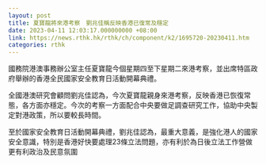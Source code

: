 ```yaml
---
layout: post
title: 夏寶龍將來港考察　劉兆佳稱反映香港已復常及穩定
date: 2023-04-11 12:03:17.000000000 +08:00
link: https://news.rthk.hk/rthk/ch/component/k2/1695720-20230411.htm
categories: rthk
---
```


國務院港澳事務辦公室主任夏寶龍今個星期四至下星期二來港考察，並出席特區政府舉辦的香港全民國家安全教育日活動開幕典禮。

全國港澳研究會顧問劉兆佳認為，今次夏寶龍親身來港考察，反映香港已恢復常態，各方面亦穩定。今次的考察一方面配合中央要做足調查研究工作，協助中央製定對港政策，所以要較長時間。

至於國家安全教育日活動開幕典禮，劉兆佳認為，最重大意義，是強化港人的國家安全意識，特別是香港好快要處理23條立法問題，亦有利於為日後立法工作營做更有利政治及民意氛圍

